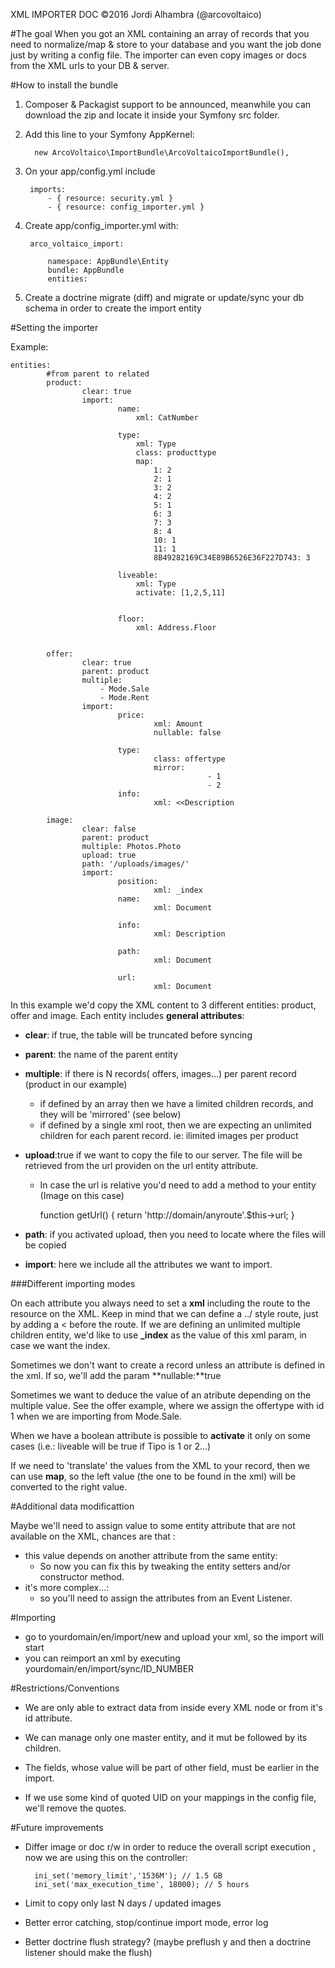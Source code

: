 XML IMPORTER DOC
©2016 Jordi Alhambra (@arcovoltaico)


#The goal
When you got an XML containing an array of records that you need to normalize/map & store to your database
and you want the job done just by writing a config file. The importer can even copy images or docs from the XML urls to your DB & server.


#How to install the bundle

1. Composer & Packagist support to be announced, meanwhile you can download the zip and locate it inside your Symfony src folder.
2. Add this line to your Symfony AppKernel:

         new ArcoVoltaico\ImportBundle\ArcoVoltaicoImportBundle(),
3. On your app/config.yml include
    
        imports:
            - { resource: security.yml }
            - { resource: config_importer.yml }

4. Create app/config_importer.yml with:
            
        arco_voltaico_import:
    
            namespace: AppBundle\Entity
            bundle: AppBundle
            entities: 

5. Create a doctrine migrate (diff) and migrate or update/sync your db schema in order to create the import entity

#Setting the importer

Example:

    entities: 
            #from parent to related
            product:
                    clear: true
                    import:
                            name:
                                xml: CatNumber
                                
                            type:
                                xml: Type
                                class: producttype
                                map:
                                    1: 2
                                    2: 1
                                    3: 2
                                    4: 2
                                    5: 1 
                                    6: 3
                                    7: 3
                                    8: 4
                                    10: 1
                                    11: 1 
                                    8B49282169C34E89B6526E36F227D743: 3
                                    
                            liveable:
                                xml: Type
                                activate: [1,2,5,11]
                                
                                
                            floor:
                                xml: Address.Floor

                                    
            offer:
                    clear: true
                    parent: product
                    multiple: 
                        - Mode.Sale
                        - Mode.Rent
                    import:
                            price:
                                    xml: Amount
                                    nullable: false
                                    
                            type:        
                                    class: offertype
                                    mirror:                       
                                                - 1
                                                - 2
                            info:
                                    xml: <<Description
                
            image:
                    clear: false
                    parent: product
                    multiple: Photos.Photo
                    upload: true
                    path: '/uploads/images/'
                    import:
                            position: 
                                    xml: _index
                            name:
                                    xml: Document
                                        
                            info:
                                    xml: Description
                                        
                            path: 
                                    xml: Document
                                         
                            url:    
                                    xml: Document
                                    




In this example we'd copy the XML content to 3 different entities: product, offer and image.
Each entity includes **general attributes**:

- **clear**: if true, the table will be truncated before syncing
- **parent**: the name of the parent entity
- **multiple**: if there is N records( offers, images...)  per parent record (product in our example)
    - if defined by an array then we have a limited children records, and they will be 'mirrored' (see below)
    - if defined by a single xml root, then we are expecting an unlimited children for each parent record. ie: ilimited images per product 
- **upload**:true if we want to copy the file  to our server. The file will be retrieved from the url providen on the url entity attribute. 
    - In case the url is relative you'd need to add a method to your entity (Image on this case)
                     
         function getUrl() {
            return 'http://domain/anyroute'.$this->url;
        }
- **path**: if you activated upload, then you need to locate where the files will be copied


- **import**: here we include all the attributes we want to import.


###Different importing modes

On each attribute you always need to set a **xml** including the route to the resource on the XML. Keep in mind that we can define a ../ style route, just by adding a < before the route.
If we are defining an unlimited multiple children entity, we'd like to use **_index** as the value of this xml param, in case we want the index.

Sometimes we don't want to create a record unless an attribute is defined in the xml. If so, we'll add the param
**nullable:**true


Sometimes we want to deduce the value of an atribute depending on the multiple value. See the offer example, where we assign the offertype with id 1 when we are importing from Mode.Sale.


When we have a boolean attribute is possible to **activate** it only on some cases (i.e.: liveable will be true if Tipo is 1 or 2...)


If we need to 'translate' the values from the XML to your record, then we can use **map**, so the left value (the one to be found in the xml) will be converted to the right value.


#Additional data modificattion

Maybe we'll need to assign value to some entity attribute that are not available on the XML, chances are that :

- this value depends on another attribute from the same entity:
    - So now you can fix this by tweaking the entity setters and/or constructor method.
- it's more complex...:
    -  so you'll need to assign the attributes from an Event Listener.


#Importing

- go to yourdomain/en/import/new and upload your xml, so the import will start
- you can reimport an xml by executing yourdomain/en/import/sync/ID_NUMBER


#Restrictions/Conventions


- We are only able to extract data from inside every XML node or from it's id attribute.

- We can manage only one master entity, and it mut be followed by its children.

- The fields, whose value will be part of other field, must be earlier in the import.

- If we use some kind of quoted UID on your mappings in the config file, we'll remove the quotes.


#Future improvements

- Differ image or doc r/w in order to reduce the overall script execution , now we are using this on the controller:

        ini_set('memory_limit','1536M'); // 1.5 GB
        ini_set('max_execution_time', 18000); // 5 hours

- Limit to copy only last N days / updated images
- Better error catching, stop/continue import mode, error log
- Better doctrine flush strategy? (maybe preflush y and then a doctrine listener should make the flush)
